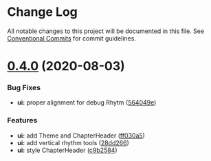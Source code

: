 # Change Log

All notable changes to this project will be documented in this file.
See [Conventional Commits](https://conventionalcommits.org) for commit guidelines.

# [0.4.0](https://github.com/JakeElder/tenjin/compare/v0.3.1...v0.4.0) (2020-08-03)


### Bug Fixes

* **ui:** proper alignment for debug Rhytm ([564049e](https://github.com/JakeElder/tenjin/commit/564049edb573dc251f488d70b4de32d10aaebb0b))


### Features

* **ui:** add Theme and ChapterHeader ([ff030a5](https://github.com/JakeElder/tenjin/commit/ff030a5a4aef02ff06900bf8dbc3ac2f84e56b90))
* **ui:** add vertical rhythm tools ([28dd266](https://github.com/JakeElder/tenjin/commit/28dd2666c4addf230d55e60eb486422f4a3154bb))
* **ui:** style ChapterHeader ([c9b2584](https://github.com/JakeElder/tenjin/commit/c9b2584b51abb380b3f28bfae440ae408db536c7))
